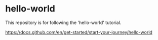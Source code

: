# hello-world
This repository is for following the 'hello-world' tutorial.

https://docs.github.com/en/get-started/start-your-journey/hello-world
